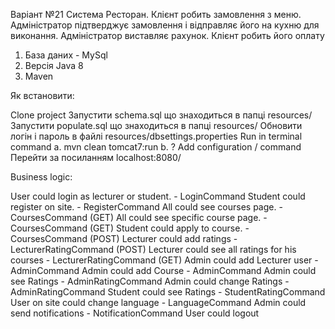 Варіант №21
Система Ресторан. Клієнт робить замовлення з меню.
Адміністратор підтверджує замовлення і відправляє його на кухню для виконання.
Адміністратор виставляє рахунок. Клієнт робить його оплату

1. База даних  - MySql
2. Версія Java 8
3. Maven

Як встановити:

Clone project
Запустити schema.sql що знаходиться в папці resources/ 
Запустити populate.sql що знаходиться в папці resources/ 
Обновити логін і пароль в файлі resources/dbsettings.properties
Run in terminal command a. mvn clean tomcat7:run b. ? Add configuration / command
Перейти за посиланням localhost:8080/

Business logic:

User could login as lecturer or student. - LoginCommand
Student could register on site. - RegisterCommand
All could see courses page. - CoursesCommand (GET)
All could see specific course page. - CoursesCommand (GET)
Student could apply to course. - CoursesCommand (POST)
Lecturer could add ratings - LecturerRatingCommand (POST)
Lecturer could see all ratings for his courses - LecturerRatingCommand (GET)
Admin could add Lecturer user - AdminCommand
Admin could add Course - AdminCommand
Admin could see Ratings - AdminRatingCommand
Admin could change Ratings - AdminRatingCommand
Student could see Ratings - StudentRatingCommand
User on site could change language - LanguageCommand
Admin could send notifications - NotificationCommand
User could logout